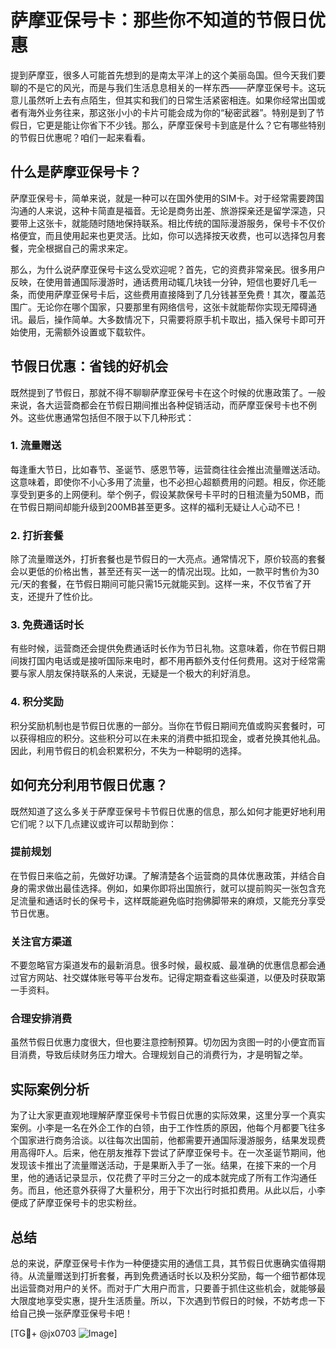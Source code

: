 # 萨摩亚保号卡：那些你不知道的节假日优惠

提到萨摩亚，很多人可能首先想到的是南太平洋上的这个美丽岛国。但今天我们要聊的不是它的风光，而是与我们生活息息相关的一样东西——萨摩亚保号卡。这玩意儿虽然听上去有点陌生，但其实和我们的日常生活紧密相连。如果你经常出国或者有海外业务往来，那这张小小的卡片可能会成为你的“秘密武器”。特别是到了节假日，它更是能让你省下不少钱。那么，萨摩亚保号卡到底是什么？它有哪些特别的节假日优惠呢？咱们一起来看看。

## 什么是萨摩亚保号卡？

萨摩亚保号卡，简单来说，就是一种可以在国外使用的SIM卡。对于经常需要跨国沟通的人来说，这种卡简直是福音。无论是商务出差、旅游探亲还是留学深造，只要带上这张卡，就能随时随地保持联系。相比传统的国际漫游服务，保号卡不仅价格便宜，而且使用起来也更灵活。比如，你可以选择按天收费，也可以选择包月套餐，完全根据自己的需求来定。

那么，为什么说萨摩亚保号卡这么受欢迎呢？首先，它的资费非常亲民。很多用户反映，在使用普通国际漫游时，通话费用动辄几块钱一分钟，短信也要好几毛一条，而使用萨摩亚保号卡后，这些费用直接降到了几分钱甚至免费！其次，覆盖范围广。无论你在哪个国家，只要那里有网络信号，这张卡就能帮你实现无障碍通讯。最后，操作简单。大多数情况下，只需要将原手机卡取出，插入保号卡即可开始使用，无需额外设置或下载软件。

## 节假日优惠：省钱的好机会

既然提到了节假日，那就不得不聊聊萨摩亚保号卡在这个时候的优惠政策了。一般来说，各大运营商都会在节假日期间推出各种促销活动，而萨摩亚保号卡也不例外。这些优惠通常包括但不限于以下几种形式：

### 1. 流量赠送
每逢重大节日，比如春节、圣诞节、感恩节等，运营商往往会推出流量赠送活动。这意味着，即使你不小心多用了流量，也不必担心超额费用的问题。相反，你还能享受到更多的上网便利。举个例子，假设某款保号卡平时的日租流量为50MB，而在节假日期间却能升级到200MB甚至更多。这样的福利无疑让人心动不已！

### 2. 打折套餐
除了流量赠送外，打折套餐也是节假日的一大亮点。通常情况下，原价较高的套餐会以更低的价格出售，甚至还有买一送一的情况出现。比如，一款平时售价为30元/天的套餐，在节假日期间可能只需15元就能买到。这样一来，不仅节省了开支，还提升了性价比。

### 3. 免费通话时长
有些时候，运营商还会提供免费通话时长作为节日礼物。这意味着，你在节假日期间拨打国内电话或是接听国际来电时，都不用再额外支付任何费用。这对于经常需要与家人朋友保持联系的人来说，无疑是一个极大的利好消息。

### 4. 积分奖励
积分奖励机制也是节假日优惠的一部分。当你在节假日期间充值或购买套餐时，可以获得相应的积分。这些积分可以在未来的消费中抵扣现金，或者兑换其他礼品。因此，利用节假日的机会积累积分，不失为一种聪明的选择。

## 如何充分利用节假日优惠？

既然知道了这么多关于萨摩亚保号卡节假日优惠的信息，那么如何才能更好地利用它们呢？以下几点建议或许可以帮助到你：

### 提前规划
在节假日来临之前，先做好功课。了解清楚各个运营商的具体优惠政策，并结合自身的需求做出最佳选择。例如，如果你即将出国旅行，就可以提前购买一张包含充足流量和通话时长的保号卡，这样既能避免临时抱佛脚带来的麻烦，又能充分享受节日优惠。

### 关注官方渠道
不要忽略官方渠道发布的最新消息。很多时候，最权威、最准确的优惠信息都会通过官方网站、社交媒体账号等平台发布。记得定期查看这些渠道，以便及时获取第一手资料。

### 合理安排消费
虽然节假日优惠力度很大，但也要注意控制预算。切勿因为贪图一时的小便宜而盲目消费，导致后续财务压力增大。合理规划自己的消费行为，才是明智之举。

## 实际案例分析

为了让大家更直观地理解萨摩亚保号卡节假日优惠的实际效果，这里分享一个真实案例。小李是一名在外企工作的白领，由于工作性质的原因，他每个月都要飞往多个国家进行商务洽谈。以往每次出国前，他都需要开通国际漫游服务，结果发现费用高得吓人。后来，他在朋友推荐下尝试了萨摩亚保号卡。在一次圣诞节期间，他发现该卡推出了流量赠送活动，于是果断入手了一张。结果，在接下来的一个月里，他的通话记录显示，仅花费了平时三分之一的成本就完成了所有工作沟通任务。而且，他还意外获得了大量积分，用于下次出行时抵扣费用。从此以后，小李便成了萨摩亚保号卡的忠实粉丝。

## 总结

总的来说，萨摩亚保号卡作为一种便捷实用的通信工具，其节假日优惠确实值得期待。从流量赠送到打折套餐，再到免费通话时长以及积分奖励，每一个细节都体现出运营商对用户的关怀。而对于广大用户而言，只要善于抓住这些机会，就能够最大限度地享受实惠，提升生活质量。所以，下次遇到节假日的时候，不妨考虑一下给自己换一张萨摩亚保号卡吧！

[TG💪+ @jx0703 ![Image](https://github.com/user-attachments/assets/dbca1d08-cadb-493c-b0ec-ad6f7a83f270)]